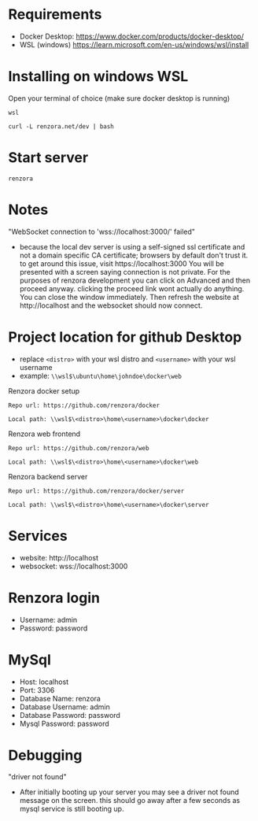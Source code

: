 # Requirements
- Docker Desktop: https://www.docker.com/products/docker-desktop/
- WSL (windows) https://learn.microsoft.com/en-us/windows/wsl/install

# Installing on windows WSL

Open your terminal of choice (make sure docker desktop is running)
```
wsl
```
```
curl -L renzora.net/dev | bash
```

# Start server
```
renzora
```

# Notes
"WebSocket connection to 'wss://localhost:3000/' failed"
- because the local dev server is using a self-signed ssl certificate and not a domain specific CA certificate; browsers by default don't trust it. to get around this issue, visit https://localhost:3000 You will be presented with a screen saying connection is not private. For the purposes of renzora development you can click on Advanced and then proceed anyway. clicking the proceed link wont actually do anything. You can close the window immediately. Then refresh the website at http://localhost and the websocket should now connect.


# Project location for github Desktop
- replace ```<distro>``` with your wsl distro and ```<username>``` with your wsl username
- example: ```\\wsl$\ubuntu\home\johndoe\docker\web```

Renzora docker setup
```
Repo url: https://github.com/renzora/docker

Local path: \\wsl$\<distro>\home\<username>\docker\docker
```

Renzora web frontend
```
Repo url: https://github.com/renzora/web

Local path: \\wsl$\<distro>\home\<username>\docker\web
```

Renzora backend server
```
Repo url: https://github.com/renzora/docker/server

Local path: \\wsl$\<distro>\home\<username>\docker\server
```

# Services
- website: http://localhost
- websocket: wss://localhost:3000

# Renzora login
- Username: admin
- Password: password

# MySql
- Host: localhost
- Port: 3306
- Database Name: renzora
- Database Username: admin
- Database Password: password
- Mysql Password: password

# Debugging

"driver not found"
- After initially booting up your server you may see a driver not found message on the screen. this should go away after a few seconds as mysql service is still booting up.
